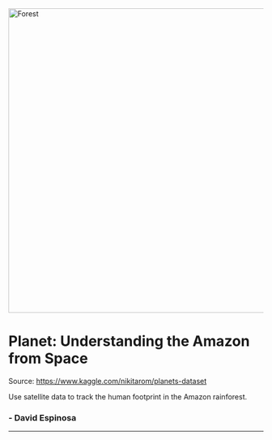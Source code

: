 <img src='https://storage.googleapis.com/kaggle-competitions/kaggle/6322/logos/header.png' alt='Forest' width="600">

**<h1> Planet: Understanding the Amazon from Space </h1>**


Source: https://www.kaggle.com/nikitarom/planets-dataset

Use satellite data to track the human footprint in the Amazon rainforest.

### - David Espinosa

---
